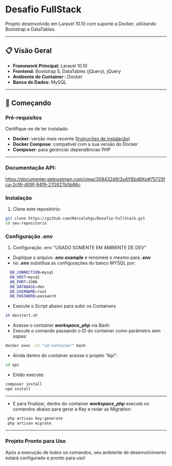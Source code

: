 # Desafio FullStack

Projeto desenvolvido em Laravel 10.10 com suporte a Docker, utilizando Bootstrap e DataTables.

---

## 📋 Visão Geral

- **Framework Principal:** Laravel 10.10
- **Frontend:** Bootstrap 5, DataTables (jQuery), jQuery
- **Ambiente de Container :** Docker
- **Banco de Dados:**  MySQL

---

## 🚀 Começando

### Pré-requisitos

Certifique-se de ter instalado:
- **Docker**: versão mais recente ([Instruções de instalação](https://docs.docker.com/get-docker/))
- **Docker Compose**: compatível com a sua versão do Docker
- **Composer**: para gerenciar dependências PHP

---

### Documentação API:
https://documenter.getpostman.com/view/30843249/2sAYBbd8Xp#75725fca-2cf8-409f-94f9-270927b5b86c

### Instalação

1. Clone este repositório:

```bash
git clone https://github.com/Marcelohgs/Desafio-FullStack.git
cd seu-repositorio
```
### Configuração .env
1. Configuração .env "USADO SOMENTE EM AMBIENTE DE DEV"
- Duplique o arquivo **.env.example** e renomeie o mesmo para **.env**
- no **.env** substitua as configurações do banco MYSQL por:
```bash
  DB_CONNECTION=mysql    
  DB_HOST=mysql  
  DB_PORT=3306  
  DB_DATABASE=dev  
  DB_USERNAME=root  
  DB_PASSWORD=password
``` 

- Execute o Script abaixo para subir os Containers
```bash
sh devstart.sh
``` 
- Acesse o container ***workspace_php*** via Bash:
- Execute o comando passando o ID do container como parâmetro sem aspas:
```bash
docker exec -it "id-container" bash
```
- Ainda dentro do container acesse o projeto "Api":
```bash
cd api
```
- Então execute:
```bash
composer install
npm install
```

---
- E para finalizar, dentro do container ***workspace_php*** execute os comandos abaixo para gerar a Key e rodar as Migration:
```bash
 php artisan key:generate
 php artisan migrate
 ```

---

### Projeto Pronto para Uso
Após a execução de todos os comandos, seu ambiente de desenvolvimento estará configurado e pronto para uso!
